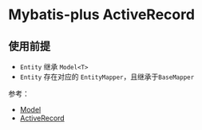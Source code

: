 # Mybatis-plus ActiveRecord

## 使用前提

- `Entity` 继承 `Model<T>`
- `Entity` 存在对应的 `EntityMapper`，且继承于`BaseMapper`

参考：
- [Model](https://gitee.com/baomidou/mybatis-plus/blob/3.0/mybatis-plus-extension/src/main/java/com/baomidou/mybatisplus/extension/activerecord/Model.java)
- [ActiveRecord](https://baomidou.com/pages/49cc81/#activerecord-%E6%A8%A1%E5%BC%8F)